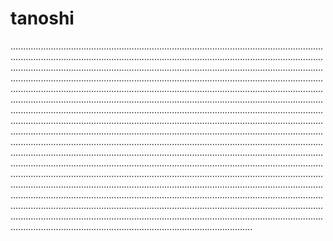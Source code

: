 # tanoshi

............................................................................................................................................................................................................................................................................................................................................................................................................................................................................................................................................................................................................................................................................................................................................................................................................................................................................................................................................................................................................................................................................................................................................................................................................................................................................................................................................................................................................................................................................................................................................................................................................................................................................................................................................................................................................................................................................................................................................................................................................................................................................................................................................................................................................................................................................................